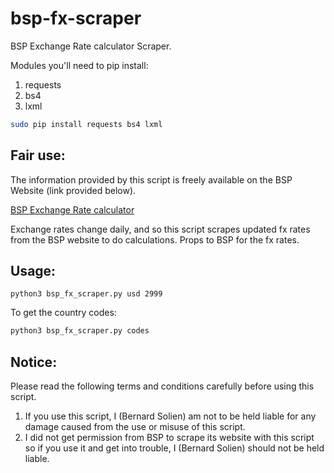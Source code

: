 # bsp-fx-scraper
BSP Exchange Rate calculator Scraper.

Modules you'll need to pip install:
1. requests
2. bs4
3. lxml

```bash
sudo pip install requests bs4 lxml
```

## Fair use:
The information provided by this script is freely available on the BSP Website (link provided below).

[BSP Exchange Rate calculator](http://www.bsp.com.pg/International/Exchange-Rates/Exchange-Rates.aspx)

Exchange rates change daily, and so this script scrapes updated fx rates from the BSP website to do calculations.
Props to BSP for the fx rates.

## Usage:
``` pyhton
python3 bsp_fx_scraper.py usd 2999
```
To get the country codes:
``` python
python3 bsp_fx_scraper.py codes
```

## Notice:
Please read the following terms and conditions carefully before using this script.
1. If you use this script, I (Bernard Solien) am not to be held liable for any damage caused from the use or misuse of this script.
2. I did not get permission from BSP to scrape its website with this script so if you use it and get into trouble, I (Bernard Solien) should not be held liable.
